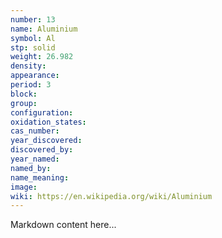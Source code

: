 ```yaml
---
number: 13
name: Aluminium
symbol: Al
stp: solid
weight: 26.982
density:
appearance:
period: 3
block:
group:
configuration:
oxidation_states:
cas_number:
year_discovered:
discovered_by:
year_named:
named_by:
name_meaning:
image:
wiki: https://en.wikipedia.org/wiki/Aluminium
---
```


Markdown content here...
